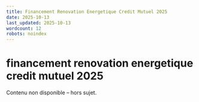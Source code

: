 ```yaml
---
title: Financement Renovation Energetique Credit Mutuel 2025
date: 2025-10-13
last_updated: 2025-10-13
wordcount: 12
robots: noindex
---
```


# financement renovation energetique credit mutuel 2025

Contenu non disponible – hors sujet.